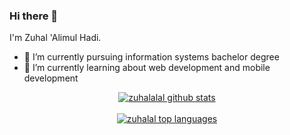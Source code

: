 ### Hi there 👋

I'm Zuhal 'Alimul Hadi.

- 🔭 I’m currently pursuing information systems bachelor degree
- 🌱 I’m currently learning about web development and mobile development

<p align="center">
  <a href="https://git.io/streak-stats">
    <img align="center" src="https://github-readme-stats.vercel.app/api/top-langs/?username=zuhalal&count_private=true&layout=compact&theme=nord" alt="zuhalalal github stats"/>
  </a>
  <br/><br/>
  <a href="https://github.com/zuhalal/github-readme-stats">
    <img align="center" src="https://github-readme-stats.vercel.app/api?username=zuhalal&count_private=true&show_icons=true&theme=nord" alt="zuhalal top languages"/>
  </a>
</p>
<!--
**zuhalal/zuhalal** is a ✨ _special_ ✨ repository because its `README.md` (this file) appears on your GitHub profile.

Here are some ideas to get you started:

- 🔭 I’m currently working on ...
- 🌱 I’m currently learning ...
- 👯 I’m looking to collaborate on ...
- 🤔 I’m looking for help with ...
- 💬 Ask me about ...
- 📫 How to reach me: ...
- 😄 Pronouns: ...
- ⚡ Fun fact: ...
-->
